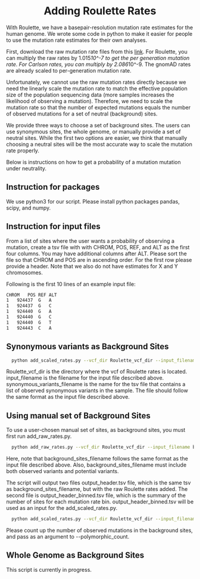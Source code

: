 <h1 align="center"> Adding Roulette Rates </h1>

With Roulette, we have a basepair-resolution mutation rate estimates for the human genome. We wrote some code in python to make it easier for people to use the mutation rate estimates for their own analyses.

First, download the raw mutation rate files from this [link](http://genetics.bwh.harvard.edu/downloads/Vova/Roulette/). For Roulette, you can multiply the raw rates by 1.015*10^-7 to get the per generation mutation rate. For Carlson rates, you can multiply by 2.086*10^-9. The gnomAD rates are already scaled to per-generation mutation rate.

Unfortunately, we cannot use the raw mutation rates directly because we need the linearly scale the mutation rate to match the effective population size of the population sequencing data (more samples increases the likelihood of observing a mutation). Therefore, we need to scale the mutation rate so that the number of expected mutations equals the number of observed mutations for a set of neutral (background) sites. 

We provide three ways to choose a set of background sites. The users can use synonymous sites, the whole genome, or manually provide a set of neutral sites. While the first two options are easier, we think that manually choosing a neutral sites will be the most accurate way to scale the mutation rate properly.

Below is instructions on how to get a probability of a mutation mutation under neutrality.

## Instruction for packages

We use python3 for our script. Please install python packages pandas, scipy, and numpy.

## Instruction for input files

From a list of sites where the user wants a probability of observing a mutation, create a tsv file with with CHROM, POS, REF, and ALT as the first four columns. You may have additional columns after ALT. Please sort the file so that CHROM and POS are in ascending order. For the first row please provide a header. Note that we also do not have estimates for X and Y chromosomes.

Following is the first 10 lines of an example input file:
```sh
CHROM	POS	REF	ALT
1	924437	G	A	
1	924437	G	C	
1	924440	G	A	
1	924440	G	C	
1	924440	G	T	
1	924443	C	A	
```

## Synonymous variants as Background Sites

```sh
  python add_scaled_rates.py --vcf_dir Roulette_vcf_dir --input_filename input_filename --output_header output_header --syn synonymous_variants_filename
```
Roulette_vcf_dir is the directory where the vcf of Roulette rates is located. input_filename is the filename for the input file described above. synonymous_variants_filename is the name for the tsv file that contains a list of observed synonymous variants in the sample. The file should follow the same format as the input file described above.

## Using manual set of Background Sites

To use a user-chosen manual set of sites, as background sites, you must first run add_raw_rates.py.

```sh
  python add_raw_rates.py --vcf_dir Roulette_vcf_dir --input_filename background_sites_filename --output_header output_header
```
Here, note that background_sites_filename follows the same format as the input file described above. Also, background_sites_filename must include both observed variants and potential variants.

The script will output two files output_header.tsv file, which is the same tsv as background_sites_filename, but with the raw Roulette rates added. The second file is output_header_binned.tsv file, which is the summary of the number of sites for each mutation rate bin. output_header_binned.tsv will be used as an input for the add_scaled_rates.py.

```sh
  python add_scaled_rates.py --vcf_dir Roulette_vcf_dir --input_filename input_filename --output_header output_header --background_sites output_header_binned.tsv --polymorphic_count number_of_mutations_in_background_sites
```
Please count up the number of observed mutations in the background sites, and pass as an argument to --polymorphic_count.

## Whole Genome as Background Sites

This script is currently in progress.
